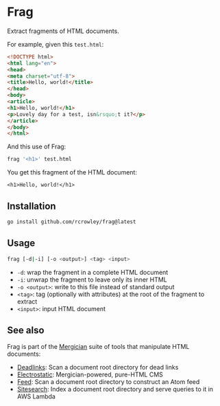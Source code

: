 Frag
====

Extract fragments of HTML documents.

For example, given this `test.html`:

```html
<!DOCTYPE html>
<html lang="en">
<head>
<meta charset="utf-8">
<title>Hello, world!</title>
</head>
<body>
<article>
<h1>Hello, world!</h1>
<p>Lovely day for a test, isn&rsquo;t it?</p>
</article>
</body>
</html>
```

And this use of Frag:

```sh
frag '<h1>' test.html
```

You get this fragment of the HTML document:

```
<h1>Hello, world!</h1>
```

Installation
------------

```sh
go install github.com/rcrowley/frag@latest
```

Usage
-----

```sh
frag [-d|-i] [-o <output>] <tag> <input>
```

* `-d`: wrap the fragment in a complete HTML document
* `-i`: unwrap the fragment to leave only its inner HTML
* `-o <output>`: write to this file instead of standard output
* `<tag>`: tag (optionally with attributes) at the root of the fragment to extract
* `<input>`: input HTML document

See also
--------

Frag is part of the [Mergician](https://github.com/rcrowley/mergician) suite of tools that manipulate HTML documents:

* [Deadlinks](https://github.com/rcrowley/deadlinks): Scan a document root directory for dead links
* [Electrostatic](https://github.com/rcrowley/electrostatic): Mergician-powered, pure-HTML CMS
* [Feed](https://github.com/rcrowley/feed): Scan a document root directory to construct an Atom feed
* [Sitesearch](https://github.com/rcrowley/sitesearch): Index a document root directory and serve queries to it in AWS Lambda
